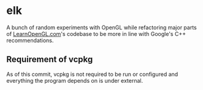 # elk

A bunch of random experiments with OpenGL while refactoring major parts of [LearnOpenGL.com](https://learnopengl.com)'s codebase to be more in line with Google's C++ recommendations.

## Requirement of vcpkg
As of this commit, vcpkg is not required to be run or configured and everything the program depends on is under external.
